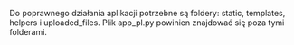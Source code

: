 Do poprawnego działania aplikacji potrzebne są foldery: static, templates, helpers i uploaded_files. Plik app_pl.py powinien znajdować się poza tymi folderami. 
